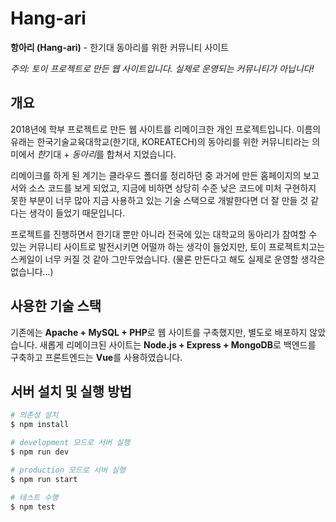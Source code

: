 # Hang-ari

**항아리 (Hang-ari)** - 한기대 동아리를 위한 커뮤니티 사이트

_주의: 토이 프로젝트로 만든 웹 사이트입니다. 실제로 운영되는 커뮤니티가 아닙니다!_

## 개요

2018년에 학부 프로젝트로 만든 웹 사이트를 리메이크한 개인 프로젝트입니다. 이름의 유래는 한국기술교육대학교(한기대, KOREATECH)의 동아리를 위한 커뮤니티라는 의미에서 *한*기대 + *동아리*를 합쳐서 지었습니다.

리메이크를 하게 된 계기는 클라우드 폴더를 정리하던 중 과거에 만든 홈페이지의 보고서와 소스 코드를 보게 되었고, 지금에 비하면 상당히 수준 낮은 코드에 미처 구현하지 못한 부분이 너무 많아 지금 사용하고 있는 기술 스택으로 개발한다면 더 잘 만들 것 같다는 생각이 들었기 때문입니다.

프로젝트를 진행하면서 한기대 뿐만 아니라 전국에 있는 대학교의 동아리가 참여할 수 있는 커뮤니티 사이트로 발전시키면 어떨까 하는 생각이 들었지만, 토이 프로젝트치고는 스케일이 너무 커질 것 같아 그만두었습니다. (물론 만든다고 해도 실제로 운영할 생각은 없습니다...)

## 사용한 기술 스택

기존에는 **Apache + MySQL + PHP**로 웹 사이트를 구축했지만, 별도로 배포하지 않았습니다. 새롭게 리메이크된 사이트는 **Node.js + Express + MongoDB**로 백엔드를 구축하고 프론트엔드는 **Vue**를 사용하였습니다.

## 서버 설치 및 실행 방법

```bash
# 의존성 설치
$ npm install

# development 모드로 서버 실행
$ npm run dev

# production 모드로 서버 실행
$ npm run start

# 테스트 수행
$ npm test
```
